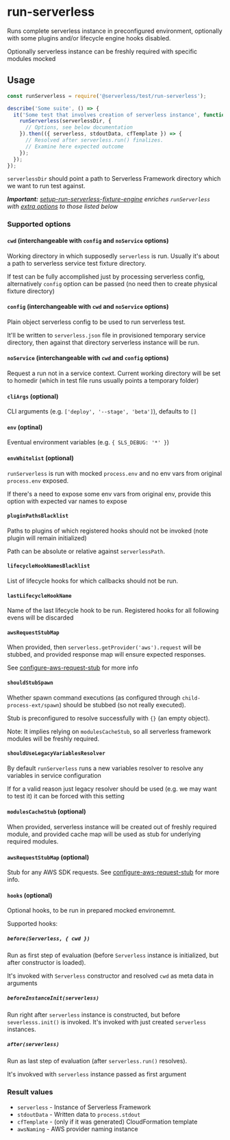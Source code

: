 # run-serverless

Runs complete serverless instance in preconfigured environment, optionally with some plugins and/or lifecycle engine hooks disabled.

Optionally serverless instance can be freshly required with specific modules mocked

## Usage

```javascript
const runServerless = require('@serverless/test/run-serverless');

describe('Some suite', () => {
  it('Some test that involves creation of serverless instance', function () {
    runServerless(serverlessDir, {
      // Options, see below documentation
    }).then(({ serverless, stdoutData, cfTemplate }) => {
      // Resolved after serverless.run() finalizes.
      // Examine here expected outcome
    });
  });
});
```

`serverlessDir` should point a path to Serverless Framework directory which we want to run test against.

_**Important:** [setup-run-serverless-fixture-engine](./setup-run-serverless-fixtures-engine.md) enriches `runServerless` with [extra options](./setup-run-serverless-fixtures-engine.md#extra-runserverless-options) to those listed below_

### Supported options

#### `cwd` (interchangeable with `config` and `noService` options)

Working directory in which supposedly `serverless` is run. Usually it's about a path to
serverless service test fixture directory.

If test can be fully accomplished just by processing serverless config, alternatively `config` option can be passed (no need then to create physical fixture directory)

#### `config` (interchangeable with `cwd` and `noService` options)

Plain object serverless config to be used to run serverless test.

It'll be written to `serverless.json` file in provisioned temporary service directory, then against that directory serverless instance will be run.

#### `noService` (interchangeable with `cwd` and `config` options)

Request a run not in a service context. Current working directory will be set to homedir (which in test file runs usually points a temporary folder)

#### `cliArgs` (optional)

CLI arguments (e.g. `['deploy', '--stage', 'beta']`), defaults to `[]`

#### `env` (optinal)

Eventual environment variables (e.g. `{ SLS_DEBUG: '*' }`)

#### `envWhitelist` (optional)

`runServerless` is run with mocked `process.env` and no env vars from original `process.env` exposed.

If there's a need to expose some env vars from original env, provide this option with expected var names to expose

#### `pluginPathsBlacklist`

Paths to plugins of which registered hooks should not be invoked (note plugin will remain initialized)

Path can be absolute or relative against `serverlessPath`.

#### `lifecycleHookNamesBlacklist`

List of lifecycle hooks for which callbacks should not be run.

#### `lastLifecycleHookName`

Name of the last lifecycle hook to be run. Registered hooks for all following evens will be discarded

#### `awsRequestStubMap`

When provided, then `serverless.getProvider('aws').request` will be stubbed, and provided response map will ensure expected responses.

See [configure-aws-request-stub](./configure-aws-request-stub.md) for more info

#### `shouldStubSpawn`

Whether spawn command executions (as configured through `child-process-ext/spawn`) should be stubbed (so not really executed).

Stub is preconfigured to resolve successfully with `{}` (an empty object).

Note: It implies relying on `modulesCacheStub`, so all serverless framework modules will be freshly required.

#### `shouldUseLegacyVariablesResolver`

By default `runServerless` runs a new variables resolver to resolve any variables in service configuration

If for a valid reason just legacy resolver should be used (e.g. we may want to test it) it can be forced with this setting

#### `modulesCacheStub` (optional)

When provided, serverless instance will be created out of freshly required module,
and provided cache map will be used as stub for underlying required modules.

#### `awsRequestStubMap` (optional)

Stub for any AWS SDK requests. See [configure-aws-request-stub](./configure-aws-request-stub.md) for more info.

#### `hooks` (optional)

Optional hooks, to be run in prepared mocked environemnt.

Supported hooks:

##### `before(Serverless, { cwd })`

Run as first step of evaluation (before `Serverless` instance is initialized, but after constructor is loaded).

It's invoked with `Serverless` constructor and resolved `cwd` as meta data in arguments

##### `beforeInstanceInit(serverless)`

Run right after `serverless` instance is constructed, but before `severlesss.init()` is invoked.
It's invoked with just created `serverless` instances.

##### `after(serverless)`

Run as last step of evaluation (after `serverless.run()` resolves).

It's invokved with `serverless` instance passed as first argument

### Result values

- `serverless` - Instance of Serverless Framework
- `stdoutData` - Written data to `process.stdout`
- `cfTemplate` - (only if it was generated) CloudFormation template
- `awsNaming` - AWS provider naming instance
